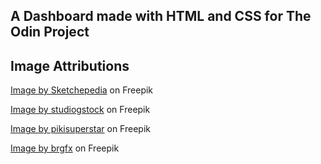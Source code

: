 ## A Dashboard made with HTML and CSS for The Odin Project
## Image Attributions
<a href="https://www.freepik.com/free-ai-image/woman-with-long-hair-yellow-hoodie-with-word-music-it_41842212.htm#query=avatar&position=0&from_view=keyword&track=sph">Image by Sketchepedia</a> on Freepik

<a href="https://www.freepik.com/free-vector/businessman-character-avatar-isolated_6769264.htm#query=avatar&position=2&from_view=keyword&track=sph">Image by studiogstock</a> on Freepik

<a href="https://www.freepik.com/free-vector/mysterious-mafia-man-smoking-cigarette_7074311.htm#query=avatar&position=3&from_view=keyword&track=sph">Image by pikisuperstar</a> on Freepik

<a href="https://www.freepik.com/free-vector/handsome-man_23815767.htm#query=avatar&position=8&from_view=keyword&track=sph">Image by brgfx</a> on Freepik